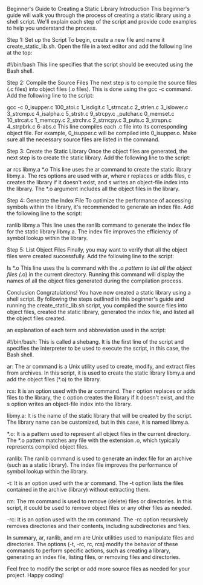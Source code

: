Beginner's Guide to Creating a Static Library
Introduction
This beginner's guide will walk you through the process of creating a static library using a shell script. We'll explain each step of the script and provide code examples to help you understand the process.

Step 1: Set up the Script
To begin, create a new file and name it create_static_lib.sh. Open the file in a text editor and add the following line at the top:


#!/bin/bash
This line specifies that the script should be executed using the Bash shell.

Step 2: Compile the Source Files
The next step is to compile the source files (.c files) into object files (.o files). This is done using the gcc -c command. Add the following line to the script:


gcc -c 0_isupper.c 100_atoi.c 1_isdigit.c 1_strncat.c 2_strlen.c 3_islower.c 3_strcmp.c 4_isalpha.c 5_strstr.c 9_strcpy.c _putchar.c 0_memset.c 10_strcat.c 1_memcpy.c 2_strchr.c 2_strncpy.c 3_puts.c 3_strspn.c 4_strpbrk.c 6-abs.c
This line compiles each .c file into its corresponding object file. For example, 0_isupper.c will be compiled into 0_isupper.o. Make sure all the necessary source files are listed in the command.

Step 3: Create the Static Library
Once the object files are generated, the next step is to create the static library. Add the following line to the script:


ar rcs libmy.a *.o
This line uses the ar command to create the static library libmy.a. The rcs options are used with ar, where r replaces or adds files, c creates the library if it doesn't exist, and s writes an object-file index into the library. The *.o argument includes all the object files in the library.

Step 4: Generate the Index File
To optimize the performance of accessing symbols within the library, it's recommended to generate an index file. Add the following line to the script:


ranlib libmy.a
This line uses the ranlib command to generate the index file for the static library libmy.a. The index file improves the efficiency of symbol lookup within the library.

Step 5: List Object Files
Finally, you may want to verify that all the object files were created successfully. Add the following line to the script:


ls *.o
This line uses the ls command with the *.o pattern to list all the object files (*.o) in the current directory. Running this command will display the names of all the object files generated during the compilation process.

Conclusion
Congratulations! You have now created a static library using a shell script. By following the steps outlined in this beginner's guide and running the create_static_lib.sh script, you compiled the source files into object files, created the static library, generated the index file, and listed all the object files created.

an explanation of each term and abbreviation used in the script:

#!/bin/bash: This is called a shebang. It is the first line of the script and specifies the interpreter to be used to execute the script, in this case, the Bash shell.

ar: The ar command is a Unix utility used to create, modify, and extract files from archives. In this script, it is used to create the static library libmy.a and add the object files (*.o) to the library.

rcs: It is an option used with the ar command. The r option replaces or adds files to the library, the c option creates the library if it doesn't exist, and the s option writes an object-file index into the library.

libmy.a: It is the name of the static library that will be created by the script. The library name can be customized, but in this case, it is named libmy.a.

*.o: It is a pattern used to represent all object files in the current directory. The *.o pattern matches any file with the extension .o, which typically represents compiled object files.

ranlib: The ranlib command is used to generate an index file for an archive (such as a static library). The index file improves the performance of symbol lookup within the library.

-t: It is an option used with the ar command. The -t option lists the files contained in the archive (library) without extracting them.

rm: The rm command is used to remove (delete) files or directories. In this script, it could be used to remove object files or any other files as needed.

-rc: It is an option used with the rm command. The -rc option recursively removes directories and their contents, including subdirectories and files.

In summary, ar, ranlib, and rm are Unix utilities used to manipulate files and directories. The options (-t, -rc, rc, rcs) modify the behavior of these commands to perform specific actions, such as creating a library, generating an index file, listing files, or removing files and directories.

Feel free to modify the script or add more source files as needed for your project. Happy coding!
